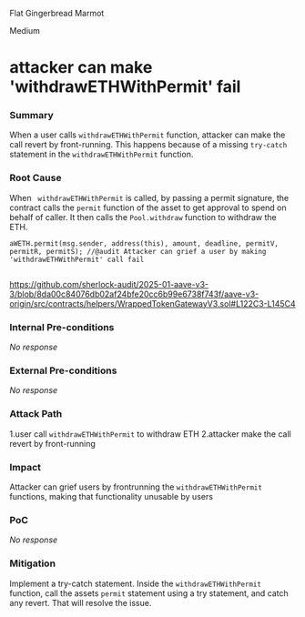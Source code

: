 Flat Gingerbread Marmot

Medium

# attacker can make 'withdrawETHWithPermit'  fail

### Summary

When a user calls `withdrawETHWithPermit` function, attacker can make the call revert by front-running. This happens because of a missing `try-catch` statement in the `withdrawETHWithPermit` function.


### Root Cause

When ` withdrawETHWithPermit` is called, by passing a permit signature, the contract calls the `permit` function of the asset to get approval to spend on behalf of caller. It then calls the `Pool.withdraw` function to withdraw the ETH.

```solidity
aWETH.permit(msg.sender, address(this), amount, deadline, permitV, permitR, permitS); //@audit Attacker can grief a user by making  'withdrawETHWithPermit' call fail
   
```
https://github.com/sherlock-audit/2025-01-aave-v3-3/blob/8da00c84076db02af24bfe20cc6b99e6738f743f/aave-v3-origin/src/contracts/helpers/WrappedTokenGatewayV3.sol#L122C3-L145C4

### Internal Pre-conditions

_No response_

### External Pre-conditions

_No response_

### Attack Path

1.user call `withdrawETHWithPermit` to withdraw ETH
2.attacker make the call revert by front-running


### Impact

Attacker can grief users by frontrunning the `withdrawETHWithPermit` functions, making that functionality unusable by users


### PoC

_No response_

### Mitigation

Implement a try-catch statement. Inside the `withdrawETHWithPermit` function, call the assets `permit` statement using a try statement, and catch any revert. That will resolve the issue.
